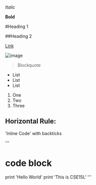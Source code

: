 *Italic*

**Bold**

#Heading 1

##Heading 2

[Link](https://Char15Xu.github.io/cse15l-lab-reports/index.html)

![image](https://www.google.com/url?sa=i&url=https%3A%2F%2Fwww.wired.com%2Fstory%2Fgoogle-wants-to-kill-the-url%2F&psig=AOvVaw3aCpZM9y2qhzhgwIHk1M0J&ust=1649438850484000&source=images&cd=vfe&ved=0CAoQjRxqFwoTCIDAtOG8gvcCFQAAAAAdAAAAABAD)

>Blockquote

* List
* List
* List

1. One
2. Two
3. Three

Horizontal Rule:
---

'Inline Code' with backticks

'''
# code block
print 'Hello World'
print 'This is CSE15L'
'''
